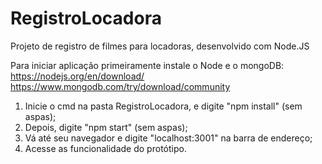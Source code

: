 # RegistroLocadora
Projeto de registro de filmes para locadoras, desenvolvido com Node.JS

Para iniciar aplicação primeiramente instale o Node e o mongoDB:
https://nodejs.org/en/download/
https://www.mongodb.com/try/download/community

1. Inicie o cmd na pasta RegistroLocadora, e digite "npm install" (sem aspas);
2. Depois, digite "npm start" (sem aspas);
3. Vá até seu navegador e digite "localhost:3001" na barra de endereço;
4. Acesse as funcionalidade do protótipo.
